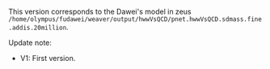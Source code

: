 This version corresponds to the Dawei's model in zeus `/home/olympus/fudawei/weaver/output/hwwVsQCD/pnet.hwwVsQCD.sdmass.fine.addis.20million`.

Update note:
 - V1: First version.